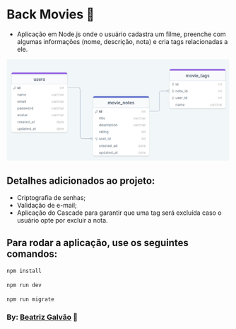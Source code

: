 # Back Movies 🎥

* Aplicação em Node.js onde o usuário cadastra um filme, preenche com algumas informações (nome, descrição, nota) e cria tags relacionadas a ele.

![alt text](assets/tables.png "layout")
  
## Detalhes adicionados ao projeto:
- Criptografia de senhas;
- Validação de e-mail;
- Aplicação do Cascade para garantir que uma tag será excluída caso o usuário opte por excluir a nota.


## Para rodar a aplicação, use os seguintes comandos:

```
npm install

npm run dev

npm run migrate
```

### By: [Beatriz Galvão](https://www.linkedin.com/in/beatriz-galmed/) 💜